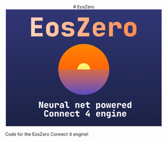 <center>
# EosZero
<img src="Thumbnail.png" width="500">
</center>

Code for the EosZero Connect 4 engine!